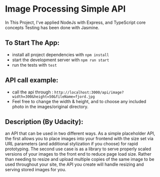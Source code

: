 # Image Processing Simple API

In This Project, I've applied NodeJs with Express, and TypeScript core concepts
Testing has been done with Jasmine.

## To Start The App:

* install all project dependencies with `npm install`
* start the development server with `npm run start`
* run the tests with `test`

## API call example:

* call the api through : `http://localhost:3000/api/image?width=300&height=50&fileName=fjord.jpg`
* Feel free to change the width & height, and to choose any included photo in the images/original directory.




## Description (By Udacity):
an API that can be used in two different ways. As a simple placeholder API, the first allows you to place images into your frontend with the size set via URL parameters (and additional stylization if you choose) for rapid prototyping. The second use case is as a library to serve properly scaled versions of your images to the front end to reduce page load size. Rather than needing to resize and upload multiple copies of the same image to be used throughout your site, the API you create will handle resizing and serving stored images for you.
